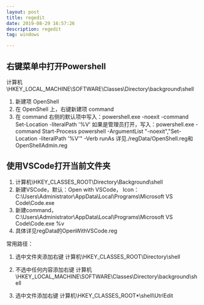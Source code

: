 ```yaml
---
layout: post
title: regedit
date: 2019-08-29 16:57:26
description: regedit
tag: windows

---
```

## 右键菜单中打开Powershell
计算机\HKEY_LOCAL_MACHINE\SOFTWARE\Classes\Directory\background\shell
1. 新建项 OpenShell
2. 在 OpenShell 上，右键新建项 command
3. 在 command 右侧的默认项中写入：powershell.exe -noexit -command Set-Location -literalPath '%V'
如果是管理员打开，写入：powershell.exe -command Start-Process powershell -ArgumentList \"-noexit\",\"Set-Location -literalPath '%V'\" -Verb runAs
详见./regData/OpenShell.reg和OpenShellAdmin.reg

## 使用VSCode打开当前文件夹
1. 计算机\HKEY_CLASSES_ROOT\Directory\Background\shell
2. 新建VSCode，默认：Open with VSCode，
   Icon：C:\Users\Administrator\AppData\Local\Programs\Microsoft VS Code\Code.exe
3. 新建command，C:\Users\Administrator\AppData\Local\Programs\Microsoft VS Code\Code.exe %v
4. 具体详见regData的OpenWithVSCode.reg

常用路径：
1. 选中文件夹添加右键
计算机\HKEY_CLASSES_ROOT\Directory\shell

2. 不选中任何内容添加右键
计算机\HKEY_LOCAL_MACHINE\SOFTWARE\Classes\Directory\background\shell

3. 选中文件添加右键
计算机\HKEY_CLASSES_ROOT\*\shell\UtrlEdit

